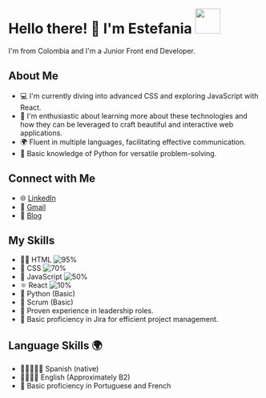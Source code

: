 # Hello there! 👋 I'm Estefania <img src="https://usagif.com/wp-content/uploads/gifs/dancing-cat-26.gif.webp" width="50">

I'm from Colombia and I'm a Junior Front end Developer.

## About Me
- 💻 I'm currently diving into advanced CSS and exploring JavaScript with React.
- 🌱 I'm enthusiastic about learning more about these technologies and how they can be leveraged to craft beautiful and interactive web applications.
- 🌍 Fluent in multiple languages, facilitating effective communication.
- 🐍 Basic knowledge of Python for versatile problem-solving.

## Connect with Me
- 🌐 [LinkedIn](https://www.linkedin.com/in/estefaniasalcedocamacho/) 
- 📧 [Gmail](mailto:stefa.dtbu@gmail.com)
- 📝 [Blog](https://www.notion.so/becomethatcodegirl/e0d3802592444bebbf1d455678232b40?v=967a65e5aa25484a82533e93e59811ad)

## My Skills
- 👩‍💻 HTML ![95%](https://progress-bar.dev/95)
- 🎨 CSS ![70%](https://progress-bar.dev/90)
- 🚀 JavaScript ![50%](https://progress-bar.dev/70)
- ⚛️ React ![10%](https://progress-bar.dev/40)
- 🐍 Python (Basic)
- 🔄 Scrum (Basic)
- 🤝 Proven experience in leadership roles.
- 🎯 Basic proficiency in Jira for efficient project management.

## Language Skills 🌍
- 🌟🌟🌟🌟🌟 Spanish (native) 
- 🌟🌟🌟🌟 English (Approximately B2) 
- 🌟 Basic proficiency in Portuguese and French

